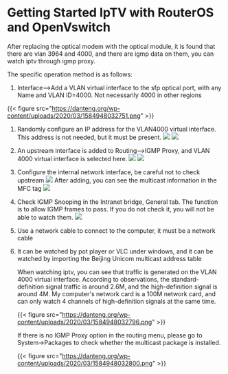 # Getting Started IpTV with RouterOS and OpenVswitch


After replacing the optical modem with the optical module, it is found that there are vlan 3964 and 4000, and there are igmp data on them, you can watch iptv through igmp proxy.

The specific operation method is as follows:

1.  Interface–>Add a VLAN virtual interface to the sfp optical port, with any Name and VLAN ID=4000. Not necessarily 4000 in other regions

{{< figure src="https://danteng.org/wp-content/uploads/2020/03/1584948032751.png" >}}

1.  Randomly configure an IP address for the VLAN4000 virtual interface. This address is not needed, but it must be present.
    ![](https://danteng.org/wp-content/uploads/2020/03/1584948032760.png)
    ![](https://danteng.org/wp-content/uploads/2020/03/1584948032766.png)
2.  An upstream interface is added to Routing–>IGMP Proxy, and VLAN 4000 virtual interface is selected here.
    ![](https://danteng.org/wp-content/uploads/2020/03/1584948032775.png)
    ![](https://danteng.org/wp-content/uploads/2020/03/1584948032780.png)
3.  Configure the internal network interface, be careful not to check upstream
    ![](https://danteng.org/wp-content/uploads/2020/03/1584948032784.png)
    After adding, you can see the multicast information in the MFC tag
    ![](https://danteng.org/wp-content/uploads/2020/03/1584948032788.png)
4.  Check IGMP Snooping in the Intranet bridge, General tab. The function is to allow IGMP frames to pass. If you do not check it, you will not be able to watch them.
    ![](https://danteng.org/wp-content/uploads/2020/03/1584948032792.png)
5.  Use a network cable to connect to the computer, it must be a network cable
6.  It can be watched by pot player or VLC under windows, and it can be watched by importing the Beijing Unicom multicast address table

    When watching iptv, you can see that traffic is generated on the VLAN 4000 virtual interface. According to observations, the standard-definition signal traffic is around 2.6M, and the high-definition signal is around 4M. My computer's network card is a 100M network card, and can only watch 4 channels of high-definition signals at the same time.

    {{< figure src="https://danteng.org/wp-content/uploads/2020/03/1584948032796.png" >}}

    If there is no IGMP Proxy option in the routing menu, please go to System->Packages to check whether the multicast package is installed.

    {{< figure src="https://danteng.org/wp-content/uploads/2020/03/1584948032800.png" >}}

